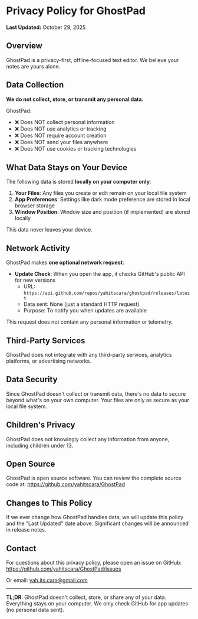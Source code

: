 # Privacy Policy for GhostPad

**Last Updated:** October 29, 2025

## Overview

GhostPad is a privacy-first, offline-focused text editor. We believe your notes are yours alone.

## Data Collection

**We do not collect, store, or transmit any personal data.**

GhostPad:
- ❌ Does NOT collect personal information
- ❌ Does NOT use analytics or tracking
- ❌ Does NOT require account creation
- ❌ Does NOT send your files anywhere
- ❌ Does NOT use cookies or tracking technologies

## What Data Stays on Your Device

The following data is stored **locally on your computer only**:

1. **Your Files**: Any files you create or edit remain on your local file system
2. **App Preferences**: Settings like dark mode preference are stored in local browser storage
3. **Window Position**: Window size and position (if implemented) are stored locally

This data never leaves your device.

## Network Activity

GhostPad makes **one optional network request**:

- **Update Check**: When you open the app, it checks GitHub's public API for new versions
  - URL: `https://api.github.com/repos/yahitscara/ghostpad/releases/latest`
  - Data sent: None (just a standard HTTP request)
  - Purpose: To notify you when updates are available

This request does not contain any personal information or telemetry.

## Third-Party Services

GhostPad does not integrate with any third-party services, analytics platforms, or advertising networks.

## Data Security

Since GhostPad doesn't collect or transmit data, there's no data to secure beyond what's on your own computer. Your files are only as secure as your local file system.

## Children's Privacy

GhostPad does not knowingly collect any information from anyone, including children under 13.

## Open Source

GhostPad is open source software. You can review the complete source code at:
https://github.com/yahitscara/GhostPad

## Changes to This Policy

If we ever change how GhostPad handles data, we will update this policy and the "Last Updated" date above. Significant changes will be announced in release notes.

## Contact

For questions about this privacy policy, please open an issue on GitHub:
https://github.com/yahitscara/GhostPad/issues

Or email: yah.its.cara@gmail.com

---

**TL;DR**: GhostPad doesn't collect, store, or share any of your data. Everything stays on your computer. We only check GitHub for app updates (no personal data sent).
